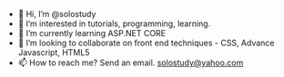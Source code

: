 - 👋 Hi, I’m @solostudy
- 👀 I’m interested in tutorials, programming, learning.
- 🌱 I’m currently learning ASP.NET CORE
- 💞️ I’m looking to collaborate on front end techniques - CSS, Advance Javascript, HTML5
- 📫 How to reach me? Send an email. solostudy@yahoo.com 

<!---
solostudy/solostudy is a ✨ special ✨ repository because its `README.md` (this file) appears on your GitHub profile.
You can click the Preview link to take a look at your changes.
--->
